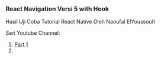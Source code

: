 ### React Navigation Versi 5 with Hook

Hasil Uji Coba Tutorial React Native Oleh Naoufal ElYoussoufi

Seri Youtube Channel:

1. [Part 1](https://youtu.be/rHJTv3KlZW8)
2. 
